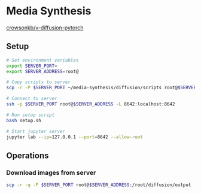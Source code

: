 # Media Synthesis

[crowsonkb/v-diffusion-pytorch](https://github.com/crowsonkb/v-diffusion-pytorch)

## Setup

```bash
# Set environment variables
export SERVER_PORT=
export SERVER_ADDRESS=root@

# Copy scripts to server
scp -r -P $SERVER_PORT ~/media-synthesis/diffusion/scripts root@$SERVER_ADDRESS:/root

# Connect to server
ssh -p $SERVER_PORT root@$SERVER_ADDRESS -L 8642:localhost:8642

# Run setup script
bash setup.sh

# Start jupyter server
jupyter lab --ip=127.0.0.1 --port=8642 --allow-root
```

## Operations

### Download images from server

```bash
scp -r -q -P $SERVER_PORT root@$SERVER_ADDRESS:/root/diffusion/output ./
```
